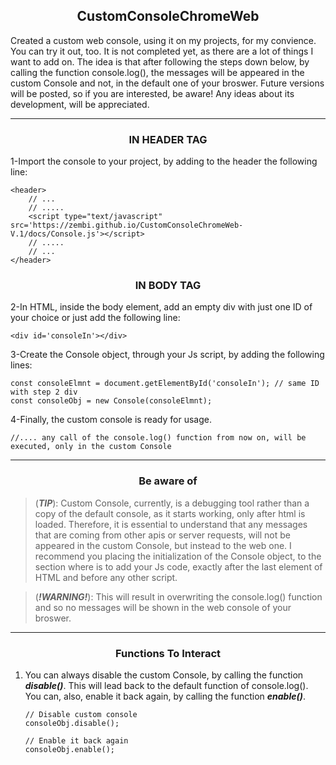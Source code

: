 <h2 align='center'>CustomConsoleChromeWeb</h2>
Created a custom web console, using it on my projects, for my convience. You can try it out, too. It is not completed yet, as there are a lot of things I want
to add on. The idea is that after following the steps down below, by calling the function console.log(), the messages will be appeared in the custom Console
and not, in the default one of your broswer. Future versions will be posted, so if you are interested, be aware! Any ideas about its development, will be appreciated.
<br>
<hr>
<h3 align='center'>IN HEADER TAG</h3>
1-Import the console to your project, by adding to the header the following line:
    
    <header>
        // ...
        // .....
        <script type="text/javascript" src='https://zembi.github.io/CustomConsoleChromeWeb-V.1/docs/Console.js'></script>
        // .....
        // ...
    </header>
    
<h3 align='center'>IN BODY TAG</h3>
2-In HTML, inside the body element, add an empty div with just one ID of your choice or just add the following line:

    <div id='consoleIn'></div>


3-Create the Console object, through your Js script, by adding the following lines:

    const consoleElmnt = document.getElementById('consoleIn'); // same ID with step 2 div
    const consoleObj = new Console(consoleElmnt);


4-Finally, the custom console is ready for usage.

    //.... any call of the console.log() function from now on, will be executed, only in the custom Console
<hr>    
<h3 align='center'>Be aware of</h3>

> (**_TIP_**): Custom Console, currently, is a debugging tool rather than a copy of the default console, as it starts working, only after html is loaded.
               Therefore, it is essential to understand that any messages that are coming from other apis or server requests, will not be appeared in the
               custom Console, but instead to the web one. I recommend you placing the initialization of the Console object, to the section where is to add
               your Js code, exactly after the last element of HTML and before any other script.

> (**_!WARNING!_**): This will result in overwriting the console.log() function and so no messages will be shown in the web console of your broswer.
<hr>
<h3 align='center'>Functions To Interact</h3>
<ol>
    <li>
    You can always disable the custom Console, by calling the function <b><i>disable()</i></b>. This will lead back to the default function of console.log(). 
    You can, also, enable it back again, by calling the function <b><i>enable()</i></b>.  

    // Disable custom console
    consoleObj.disable();

    // Enable it back again
    consoleObj.enable();  
 </li>
